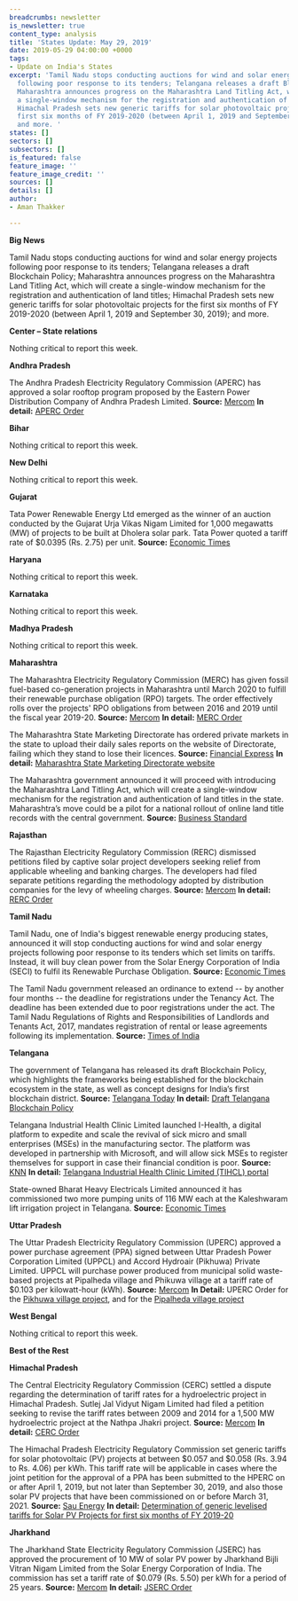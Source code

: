 ```yaml
---
breadcrumbs: newsletter
is_newsletter: true
content_type: analysis
title: 'States Update: May 29, 2019'
date: 2019-05-29 04:00:00 +0000
tags:
- Update on India's States
excerpt: 'Tamil Nadu stops conducting auctions for wind and solar energy projects
  following poor response to its tenders; Telangana releases a draft Blockchain Policy;
  Maharashtra announces progress on the Maharashtra Land Titling Act, which will create
  a single-window mechanism for the registration and authentication of land titles;
  Himachal Pradesh sets new generic tariffs for solar photovoltaic projects for the
  first six months of FY 2019-2020 (between April 1, 2019 and September 30, 2019);
  and more. '
states: []
sectors: []
subsectors: []
is_featured: false
feature_image: ''
feature_image_credit: ''
sources: []
details: []
author:
- Aman Thakker

---
```

**Big News**

Tamil Nadu stops conducting auctions for wind and solar energy projects following poor response to its tenders; Telangana releases a draft Blockchain Policy; Maharashtra announces progress on the Maharashtra Land Titling Act, which will create a single-window mechanism for the registration and authentication of land titles; Himachal Pradesh sets new generic tariffs for solar photovoltaic projects for the first six months of FY 2019-2020 (between April 1, 2019 and September 30, 2019); and more.

**Center – State relations**

Nothing critical to report this week.

**Andhra Pradesh**

The Andhra Pradesh Electricity Regulatory Commission (APERC) has approved a solar rooftop program proposed by the Eastern Power Distribution Company of Andhra Pradesh Limited. **Source:** [Mercom](https://mercomindia.com/andhra-pradesh-discom-driven-rooftop-solar/) **In detail:** [APERC Order](http://www.aperc.gov.in/admin/upload/SolarRoofToporderin.pdf)

**Bihar**

Nothing critical to report this week.

**New Delhi**

Nothing critical to report this week.

**Gujarat**

Tata Power Renewable Energy Ltd emerged as the winner of an auction conducted by the Gujarat Urja Vikas Nigam Limited for 1,000 megawatts (MW) of projects to be built at Dholera solar park. Tata Power quoted a tariff rate of $0.0395 (Rs. 2.75) per unit. **Source:** [Economic Times](https://economictimes.indiatimes.com/industry/energy/power/tata-power-renewable-energy-wins-gujarat-solar-auction/articleshow/69434362.cms)

**Haryana**

Nothing critical to report this week.

**Karnataka**

Nothing critical to report this week.

**Madhya Pradesh**

Nothing critical to report this week.

**Maharashtra**

The Maharashtra Electricity Regulatory Commission (MERC) has given fossil fuel-based co-generation projects in Maharashtra until March 2020 to fulfill their renewable purchase obligation (RPO) targets. The order effectively rolls over the projects' RPO obligations from between 2016 and 2019 until the fiscal year 2019-20. **Source:** [Mercom](https://mercomindia.com/co-generation-projects-maharashtra-rpo-march-2020/) **In detail:** [MERC Order](http://www.mercindia.org.in/pdf/Order%2058%2042/Order-72%20of%202019-22052019.pdf)

The Maharashtra State Marketing Directorate has ordered private markets in the state to upload their daily sales reports on the website of Directorate, failing which they stand to lose their licences. **Source:** [Financial Express](https://www.financialexpress.com/economy/upload-daily-reports-online-or-lose-licences-maharashtra-to-pvt-markets/1583993/) **In detail:** [Maharashtra State Marketing Directorate website](https://mahapanan.maharashtra.gov.in/Site/Home/Index.aspx)

The Maharashtra government announced it will proceed with introducing the Maharashtra Land Titling Act, which will create a single-window mechanism for the registration and authentication of land titles in the state. Maharashtra’s move could be a pilot for a national rollout of online land title records with the central government. **Source:** [Business Standard](https://www.business-standard.com/article/economy-policy/in-a-first-maharashtra-proposes-single-window-registration-of-land-titles-119052000332_1.html)

**Rajasthan**

The Rajasthan Electricity Regulatory Commission (RERC) dismissed petitions filed by captive solar project developers seeking relief from applicable wheeling and banking charges. The developers had filed separate petitions regarding the methodology adopted by distribution companies for the levy of wheeling charges. **Source:** [Mercom](https://mercomindia.com/rajasthan-clarifies-wheeling-charges-solar/) **In detail:** [RERC Order](http://rerc.rajasthan.gov.in/Orders/Order555.pdf)

**Tamil Nadu**

Tamil Nadu, one of India's biggest renewable energy producing states, announced it will stop conducting auctions for wind and solar energy projects following poor response to its tenders which set limits on tariffs. Instead, it will buy clean power from the Solar Energy Corporation of India (SECI) to fulfil its Renewable Purchase Obligation. **Source:** [Economic Times](https://economictimes.indiatimes.com/industry/energy/power/tamil-nadu-to-halt-wind-solar-auctions/articleshow/69403652.cms)

The Tamil Nadu government released an ordinance to extend -- by another four months -- the deadline for registrations under the Tenancy Act. The deadline has been extended due to poor registrations under the act. The Tamil Nadu Regulations of Rights and Responsibilities of Landlords and Tenants Act, 2017, mandates registration of rental or lease agreements following its implementation. **Source:** [Times of India](https://timesofindia.indiatimes.com/city/chennai/tamil-nadu-govt-extends-deadline-for-registrations-under-tenancy-act/articleshowprint/69482932.cms)

**Telangana**

The government of Telangana has released its draft Blockchain Policy, which highlights the frameworks being established for the blockchain ecosystem in the state, as well as concept designs for India’s first blockchain district. **Source:** [Telangana Today](https://telanganatoday.com/telangana-launches-draft-blockchain-policy) **In detail:** [Draft Telangana Blockchain Policy](https://www.medianama.com/wp-content/uploads/telangana-blockchain-policy-draft-may-2019.pdf)

Telangana Industrial Health Clinic Limited launched I-Health, a digital platform to expedite and scale the revival of sick micro and small enterprises (MSEs) in the manufacturing sector. The platform was developed in partnership with Microsoft, and will allow sick MSEs to register themselves for support in case their financial condition is poor. **Source:** [KNN](https://knnindia.co.in/news/newsdetails/msme/digital-platform-launched-for-sick-mses-in-telangana) **In detail:** [Telangana Industrial Health Clinic Limited (TIHCL) portal](http://tihcl.telangana.gov.in)

State-owned Bharat Heavy Electricals Limited announced it has commissioned two more pumping units of 116 MW each at the Kaleshwaram lift irrigation project in Telangana. **Source:** [Economic Times](https://energy.economictimes.indiatimes.com/news/power/bhel-commissions-two-more-pumping-units-at-irrigation-project-in-telangana/69428188)

**Uttar Pradesh**

The Uttar Pradesh Electricity Regulatory Commission (UPERC) approved a power purchase agreement (PPA) signed between Uttar Pradesh Power Corporation Limited (UPPCL) and Accord Hydroair (Pikhuwa) Private Limited. UPPCL will purchase power produced from municipal solid waste-based projects at Pipalheda village and Phikuwa village at a tariff rate of $0.103 per kilowatt-hour (kWh). **Source:** [Mercom](https://mercomindia.com/uttar-pradesh-ppa-municipal-solid-waste/) **In Detail:** UPERC Order for the [Pikhuwa village project](http://www.uperc.org/App_File/Pt-no-1423of2019Accord-17-5-2019-pdf520201952320PM.pdf), and for the [Pipalheda village project](http://www.uperc.org/App_File/Pt-no-1424of2019Accord-17-05-2019-pdf520201952341PM.pdf)

**West Bengal**

Nothing critical to report this week.

**Best of the Rest**

**Himachal Pradesh**

The Central Electricity Regulatory Commission (CERC) settled a dispute regarding the determination of tariff rates for a hydroelectric project in Himachal Pradesh. Sutlej Jal Vidyut Nigam Limited had filed a petition seeking to revise the tariff rates between 2009 and 2014 for a 1,500 MW hydroelectric project at the Nathpa Jhakri project. **Source:** [Mercom](https://mercomindia.com/cerc-tariff-settlement-hydro-project/) **In detail:** [CERC Order](http://www.cercind.gov.in/2019/orders/309-GT-2018.pdf)

The Himachal Pradesh Electricity Regulatory Commission set generic tariffs for solar photovoltaic (PV) projects at between $0.057 and $0.058 (Rs. 3.94 to Rs. 4.06) per kWh. This tariff rate will be applicable in cases where the joint petition for the approval of a PPA has been submitted to the HPERC on or after April 1, 2019, but not later than September 30, 2019, and also those solar PV projects that have been commissioned on or before March 31, 2021. **Source:** [Sau Energy](https://www.saurenergy.com/solar-energy-news/generic-tariff-solar-projects-himachal-pradesh) **In detail:** [Determination of generic levelised tariffs for Solar PV Projects for first six months of FY 2019-20](http://hperc.org/File/abc.pdf)

**Jharkhand**

The Jharkhand State Electricity Regulatory Commission (JSERC) has approved the procurement of 10 MW of solar PV power by Jharkhand Bijli Vitran Nigam Limited from the Solar Energy Corporation of India. The commission has set a tariff rate of $0.079 (Rs. 5.50) per kWh for a period of 25 years. **Source:** [Mercom](https://mercomindia.com/jharkhand-approves-10-mw-solar-projects/) **In detail:** [JSERC Order](http://jserc.org/pdf/orders/2015_08.pdf)
